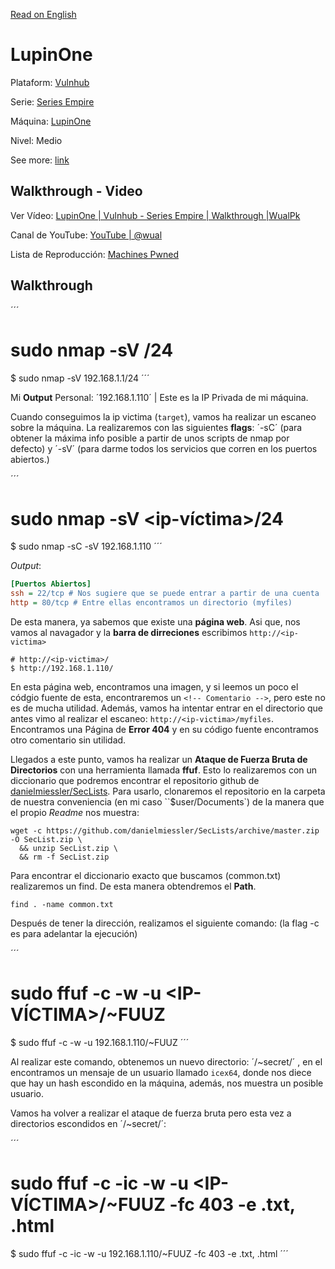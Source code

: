[Read on English](https://github.com/14wual/pwned/vulnhub/en/LupinOne.md)

# LupinOne

Plataform: [Vulnhub](https://www.vulnhub.com/)

Serie: [Series Empire](https://www.vulnhub.com/series/empire,507/)

Máquina: [LupinOne](https://www.vulnhub.com/entry/empire-lupinone,750/)

Nivel: Medio

See more: [link](<paste here the link>)

## Walkthrough - Video

Ver Vídeo: [LupinOne | Vulnhub - Series Empire | Walkthrough |WualPk](<paste here the link>)

Canal de YouTube: [YouTube | @wual](htttp://www.youtube.com/@wual)

Lista de Reproducción: [Machines Pwned](<paste here the link>)

## Walkthrough


´´´
# sudo nmap -sV <puerta de enlace>/24
$ sudo nmap -sV 192.168.1.1/24
´´´


Mi **Output** Personal: ´192.168.1.110´ | Este es la IP Privada de mi máquina.

Cuando conseguimos la ip victima (`target`), vamos ha realizar un escaneo sobre la máquina. La realizaremos con las siguientes **flags**: ´-sC´ (para obtener la máxima info posible a partir de unos scripts de nmap por defecto) y ´-sV´ (para darme todos los servicios que corren en los puertos abiertos.)


´´´
# sudo nmap -sV <ip-víctima>/24
$ sudo nmap -sC -sV 192.168.1.110
´´´


*Output*:


```ini
[Puertos Abiertos]
ssh = 22/tcp # Nos sugiere que se puede entrar a partir de una cuenta
http = 80/tcp # Entre ellas encontramos un directorio (myfiles)
```


De esta manera, ya sabemos que existe una **página web**. Asi que, nos vamos al navagador y la **barra de dirreciones** escribimos `http://<ip-victima>`


```
# http://<ip-victima>/
$ http://192.168.1.110/
```


En esta página web, encontramos una imagen, y si leemos un poco el códgio fuente de esta, encontraremos un `<!-- Comentario -->`, pero este no es de mucha utilidad. Además, vamos ha intentar entrar en el directorio que antes vimo al realizar el escaneo: `http://<ip-victima>/myfiles`. Encontramos una Página de **Error 404** y en su código fuente encontramos otro comentario sin utilidad.

Llegados a este punto, vamos ha realizar un **Ataque de Fuerza Bruta de Directorios** con una herramienta llamada **ffuf**. Esto lo realizaremos con un diccionario que podremos encontrar el repositorio github de [danielmiessler/SecLists](https://github.com/danielmiessler/SecLists). Para usarlo, clonaremos el repositorio en la carpeta de nuestra conveniencia (en mi caso ``$user/Documents`) de la manera que el propio *Readme* nos muestra:


```
wget -c https://github.com/danielmiessler/SecLists/archive/master.zip -O SecList.zip \
  && unzip SecList.zip \
  && rm -f SecList.zip
```


Para encontrar el diccionario exacto que buscamos (common.txt) realizaremos un find. De esta manera obtendremos el **Path**.


```
find . -name common.txt
```


Después de tener la dirección, realizamos el siguiente comando: (la flag -c es para adelantar la ejecución)


´´´
# sudo ffuf -c -w <URL-DICCIONARIO> -u <IP-VÍCTIMA>/~FUUZ
$ sudo ffuf -c -w <URL-DICCIONARIO> -u 192.168.1.110/~FUUZ
´´´


Al realizar este comando, obtenemos un nuevo directorio: ´/~secret/´ , en el encontramos un mensaje de un usuario llamado `icex64`, donde nos diece que hay un hash escondido en la máquina, además, nos muestra un posible usuario.

Vamos ha volver a realizar el ataque de fuerza bruta pero esta vez a directorios escondidos en ´/~secret/´:


´´´
# sudo ffuf -c -ic -w <URL-DICCIONARIO> -u <IP-VÍCTIMA>/~FUUZ -fc 403 -e .txt, .html
$ sudo ffuf -c -ic -w <URL-DICCIONARIO> -u 192.168.1.110/~FUUZ -fc 403 -e .txt, .html
´´´
